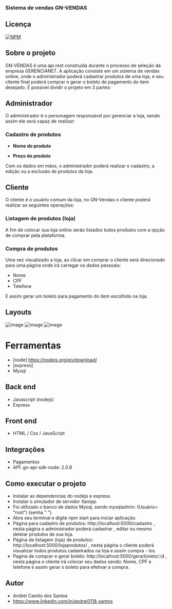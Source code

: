 ### Sistema de vendas  GN-VENDAS

## Licença  
[![NPM](https://img.shields.io/npm/l/react)](https://github.com/andrei0118/gn-vendas/blob/master/LICENSE)

## Sobre o projeto
GN-VENDAS é uma api.rest construída durante o processo de seleção da empresa GERENCIANET. A aplicação consiste em um sistema de vendas online, onde  o administrador poderá  cadastrar  produtos de uma loja,  e seu cliente final poderá comprar e gerar o boleto de pagamento  do item desejado.
É possível dividir o projeto em 3 partes:

## Administrador
O administrador é o personagem responsável por gerenciar a loja, sendo assim ele será capaz de realizar:
### Cadastro de produtos
- **Nome do produto**

- **Preço do produto**

Com os dados em mãos, o administrador poderá realizar o cadastro, a edição ou a exclusão de produtos da loja.
## Cliente
O cliente é o usuário comum da loja, no GN-Vendas o cliente poderá realizar as seguintes operações:
### Listagem de produtos (loja)
A fim de colocar sua loja online serão listados todos produtos com a opção de comprar pela plataforma.
### Compra de produtos
Uma vez visualizado a loja, ao clicar em comprar o cliente será direcionado para uma página onde irá carregar os dados pessoais:
- Nome
-  CPF 
-  Telefone

E assim gerar um boleto para pagamento do item escolhido na loja.


##  Layouts  
![image](https://user-images.githubusercontent.com/75299828/138769853-93ec4746-5bdb-4d9c-914c-c09423c1aed4.png)
![image](https://user-images.githubusercontent.com/75299828/138769907-a2f76847-1ef7-4675-9529-0452a7fa23f7.png)
![image](https://user-images.githubusercontent.com/75299828/138776963-e7b345c3-6fe4-4095-a4aa-c0537e6aae06.png)


# Ferramentas

- [node] https://nodejs.org/en/download/
- [express]
- Mysql

## Back end
- Javascript (nodejs)
- Express

## Front end
-	HTML / Css / JavaScript

## Integrações
-	Pagamentos
- API: gn-api-sdk-node: 2.0.8


## Como executar o projeto

- Instalar as dependencias do nodejs e express.
- Instalar o simulador de servidor Xampp.
- Foi utilizado o banco de dados Mysql, sendo mysqladmin: (Usuário= "root") (senha " ").
- Abra seu terminal e digite npm start para iniciar aplicação.
- Página para cadastro de produtos: http://localhost:5000/cadastro , nesta página o administrador poderá cadastrar , editar ou mesmo deletar produtos de sua loja.
- Página de listagem (loja) de produtos: http://localhost:5000/lojaprodutos/ , nesta página o cliente poderá visualizar todos produtos cadastrados na loja e assim compra - los.
- Pagina de comprar e gerar boleto: http://localhost:5000/gerarboleto/:id , nesta página o cliente irá colocar seu dados sendo: Nome, CPF e telefone e assim gerar o boleto para efetivar a compra.




## Autor

- Andrei Camilo dos Santos
- https://www.linkedin.com/in/andrei0118-santos
